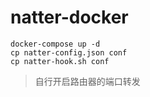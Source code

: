 # natter-docker

```shell
docker-compose up -d
cp natter-config.json conf
cp natter-hook.sh conf
```

> 自行开启路由器的端口转发